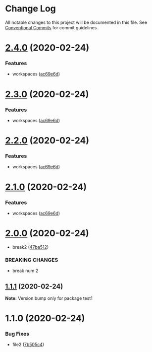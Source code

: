 # Change Log

All notable changes to this project will be documented in this file.
See [Conventional Commits](https://conventionalcommits.org) for commit guidelines.

# [2.4.0](https://github.com/KNedelec/ltest/compare/v2.0.0...v2.4.0) (2020-02-24)


### Features

* workspaces ([ac69e6d](https://github.com/KNedelec/ltest/commit/ac69e6d533cad9de307c47014bab90b265c48130))





# [2.3.0](https://github.com/KNedelec/ltest/compare/v2.0.0...v2.3.0) (2020-02-24)


### Features

* workspaces ([ac69e6d](https://github.com/KNedelec/ltest/commit/ac69e6d533cad9de307c47014bab90b265c48130))





# [2.2.0](https://github.com/KNedelec/ltest/compare/v2.0.0...v2.2.0) (2020-02-24)


### Features

* workspaces ([ac69e6d](https://github.com/KNedelec/ltest/commit/ac69e6d533cad9de307c47014bab90b265c48130))





# [2.1.0](https://github.com/KNedelec/ltest/compare/v2.0.0...v2.1.0) (2020-02-24)


### Features

* workspaces ([ac69e6d](https://github.com/KNedelec/ltest/commit/ac69e6d533cad9de307c47014bab90b265c48130))





# [2.0.0](https://github.com/KNedelec/ltest/compare/v1.1.1...v2.0.0) (2020-02-24)


* break2 ([47ba512](https://github.com/KNedelec/ltest/commit/47ba512b4b1625cd699833e2613ab04e396e3ab3))


### BREAKING CHANGES

* break num 2





## [1.1.1](https://github.com/KNedelec/ltest/compare/v1.1.0...v1.1.1) (2020-02-24)

**Note:** Version bump only for package test1





# 1.1.0 (2020-02-24)


### Bug Fixes

* file2 ([7b505c4](https://github.com/KNedelec/ltest/commit/7b505c4c88119957812280ec15e5cddf31e38ff3))
